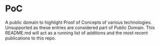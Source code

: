 # PoC
A public domain to highlight Proof of Concepts of various technologies. Unsupported as these entries are considered part of Public Domain.
This README.md will act as a running list of additions and the most recent publications to this repo.
